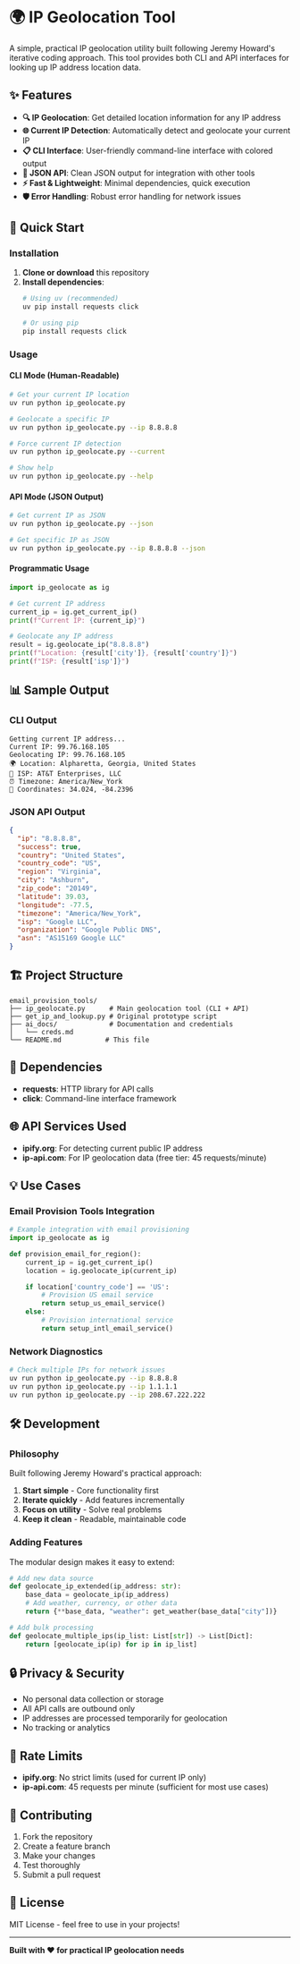 # 🌍 IP Geolocation Tool

A simple, practical IP geolocation utility built following Jeremy Howard's iterative coding approach. This tool provides both CLI and API interfaces for looking up IP address location data.

## ✨ Features

- **🔍 IP Geolocation**: Get detailed location information for any IP address
- **🌐 Current IP Detection**: Automatically detect and geolocate your current IP
- **📋 CLI Interface**: User-friendly command-line interface with colored output
- **🔌 JSON API**: Clean JSON output for integration with other tools
- **⚡ Fast & Lightweight**: Minimal dependencies, quick execution
- **🛡️ Error Handling**: Robust error handling for network issues

## 🚀 Quick Start

### Installation

1. **Clone or download** this repository
2. **Install dependencies**:
   ```bash
   # Using uv (recommended)
   uv pip install requests click

   # Or using pip
   pip install requests click
   ```

### Usage

#### CLI Mode (Human-Readable)

```bash
# Get your current IP location
uv run python ip_geolocate.py

# Geolocate a specific IP
uv run python ip_geolocate.py --ip 8.8.8.8

# Force current IP detection
uv run python ip_geolocate.py --current

# Show help
uv run python ip_geolocate.py --help
```

#### API Mode (JSON Output)

```bash
# Get current IP as JSON
uv run python ip_geolocate.py --json

# Get specific IP as JSON
uv run python ip_geolocate.py --ip 8.8.8.8 --json
```

#### Programmatic Usage

```python
import ip_geolocate as ig

# Get current IP address
current_ip = ig.get_current_ip()
print(f"Current IP: {current_ip}")

# Geolocate any IP address
result = ig.geolocate_ip("8.8.8.8")
print(f"Location: {result['city']}, {result['country']}")
print(f"ISP: {result['isp']}")
```

## 📊 Sample Output

### CLI Output
```
Getting current IP address...
Current IP: 99.76.168.105
Geolocating IP: 99.76.168.105
🌍 Location: Alpharetta, Georgia, United States
📡 ISP: AT&T Enterprises, LLC
⏰ Timezone: America/New_York
📍 Coordinates: 34.024, -84.2396
```

### JSON API Output
```json
{
  "ip": "8.8.8.8",
  "success": true,
  "country": "United States",
  "country_code": "US",
  "region": "Virginia",
  "city": "Ashburn",
  "zip_code": "20149",
  "latitude": 39.03,
  "longitude": -77.5,
  "timezone": "America/New_York",
  "isp": "Google LLC",
  "organization": "Google Public DNS",
  "asn": "AS15169 Google LLC"
}
```

## 🏗️ Project Structure

```
email_provision_tools/
├── ip_geolocate.py      # Main geolocation tool (CLI + API)
├── get_ip_and_lookup.py # Original prototype script
├── ai_docs/             # Documentation and credentials
│   └── creds.md
└── README.md           # This file
```

## 🔧 Dependencies

- **requests**: HTTP library for API calls
- **click**: Command-line interface framework

## 🌐 API Services Used

- **ipify.org**: For detecting current public IP address
- **ip-api.com**: For IP geolocation data (free tier: 45 requests/minute)

## 💡 Use Cases

### Email Provision Tools Integration
```python
# Example integration with email provisioning
import ip_geolocate as ig

def provision_email_for_region():
    current_ip = ig.get_current_ip()
    location = ig.geolocate_ip(current_ip)

    if location['country_code'] == 'US':
        # Provision US email service
        return setup_us_email_service()
    else:
        # Provision international service
        return setup_intl_email_service()
```

### Network Diagnostics
```bash
# Check multiple IPs for network issues
uv run python ip_geolocate.py --ip 8.8.8.8
uv run python ip_geolocate.py --ip 1.1.1.1
uv run python ip_geolocate.py --ip 208.67.222.222
```

## 🛠️ Development

### Philosophy
Built following Jeremy Howard's practical approach:
1. **Start simple** - Core functionality first
2. **Iterate quickly** - Add features incrementally
3. **Focus on utility** - Solve real problems
4. **Keep it clean** - Readable, maintainable code

### Adding Features
The modular design makes it easy to extend:

```python
# Add new data source
def geolocate_ip_extended(ip_address: str):
    base_data = geolocate_ip(ip_address)
    # Add weather, currency, or other data
    return {**base_data, "weather": get_weather(base_data["city"])}

# Add bulk processing
def geolocate_multiple_ips(ip_list: List[str]) -> List[Dict]:
    return [geolocate_ip(ip) for ip in ip_list]
```

## 🔒 Privacy & Security

- No personal data collection or storage
- All API calls are outbound only
- IP addresses are processed temporarily for geolocation
- No tracking or analytics

## 🚨 Rate Limits

- **ipify.org**: No strict limits (used for current IP only)
- **ip-api.com**: 45 requests per minute (sufficient for most use cases)

## 🤝 Contributing

1. Fork the repository
2. Create a feature branch
3. Make your changes
4. Test thoroughly
5. Submit a pull request

## 📄 License

MIT License - feel free to use in your projects!

---

**Built with ❤️ for practical IP geolocation needs**
